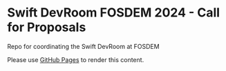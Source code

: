 # Swift DevRoom FOSDEM 2024 - Call for Proposals
Repo for coordinating the Swift DevRoom at FOSDEM

Please use [GitHub Pages](https://swiftlang.github.io/event-fosdem) to render this content. 
